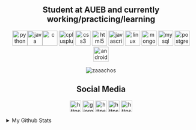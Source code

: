 <h2 align="center">Student at AUEB and currently working/practicing/learning </h3>

<p align="center"><img src="https://devicons.github.io/devicon/devicon.git/icons/python/python-original.svg" alt="python" width="40" height="40"/><img src="https://devicons.github.io/devicon/devicon.git/icons/java/java-original-wordmark.svg" alt="java" width="40" height="40"/><img src="https://devicons.github.io/devicon/devicon.git/icons/c/c-original.svg" alt="c" width="40" height="40"/> <img src="https://devicons.github.io/devicon/devicon.git/icons/cplusplus/cplusplus-original.svg" alt="cplusplus" width="40" height="40"/> <img src="https://devicons.github.io/devicon/devicon.git/icons/css3/css3-original-wordmark.svg" alt="css3" width="40" height="40"/> <img src="https://devicons.github.io/devicon/devicon.git/icons/html5/html5-original-wordmark.svg" alt="html5" width="40" height="40"/> <img src="https://devicons.github.io/devicon/devicon.git/icons/javascript/javascript-original.svg" alt="javascript" width="40" height="40"/> <img src="https://devicons.github.io/devicon/devicon.git/icons/linux/linux-original.svg" alt="linux" width="40" height="40"/> <img src="https://devicons.github.io/devicon/devicon.git/icons/mongodb/mongodb-original-wordmark.svg" alt="mongodb" width="40" height="40"/> <img src="https://devicons.github.io/devicon/devicon.git/icons/mysql/mysql-original-wordmark.svg" alt="mysql" width="40" height="40"/> <img src="https://devicons.github.io/devicon/devicon.git/icons/postgresql/postgresql-original-wordmark.svg" alt="postgresql" width="40" height="40"/>  <img src="https://devicons.github.io/devicon/devicon.git/icons/android/android-original-wordmark.svg" alt="android" width="40" height="40"/></p>


<p align="center"> <img src="https://komarev.com/ghpvc/?username=zaaachos" alt="zaaachos" /> </p>
<h2 align="center"> Social Media </h2>
<p align="center"> 
<a href="https://twitter.com/doubleucheese" target="blank"><img align="center" src="https://cdn.jsdelivr.net/npm/simple-icons@3.0.1/icons/twitter.svg" alt="https://twitter.com/doubleucheese" height="30" width="30" /></a>
<a href="https://www.linkedin.com/in/giorgos-zachariadis-1b6a8b186/" target="blank"><img align="center" src="https://cdn.jsdelivr.net/npm/simple-icons@3.0.1/icons/linkedin.svg" alt="giorgos zachariadis" height="30" width="30" /></a>
<a href="https://stackoverflow.com/users/14196193/zaaachos" target="blank"><img align="center" src="https://cdn.jsdelivr.net/npm/simple-icons@3.0.1/icons/stackoverflow.svg" alt="https://stackoverflow.com/users/14196193/zaaachos" height="30" width="30" /></a>
<a href="https://www.facebook.com/george.zachariadis.1/" target="blank"><img align="center" src="https://cdn.jsdelivr.net/npm/simple-icons@3.0.1/icons/facebook.svg" alt="https://www.facebook.com/george.zachariadis.1/" height="30" width="30" /></a>
<a href="https://www.instagram.com/g.zachoos/" target="blank"><img align="center" src="https://cdn.jsdelivr.net/npm/simple-icons@3.0.1/icons/instagram.svg" alt="https://www.instagram.com/g.zachoos/" height="30" width="30" /></a>
</p>

<details>
  <summary> My Github Stats </summary>
    <img src="https://github-readme-stats.vercel.app/api?username=zaaachos&show_icons=true&theme=tokyonight&hide=contribs,prs" alt="zaaachos Github Stats" />
    <img src="https://github-readme-stats.vercel.app/api/top-langs/?username=zaaachos&layout=compact" alt="zaaachos Github Stats" />
    
</details>
